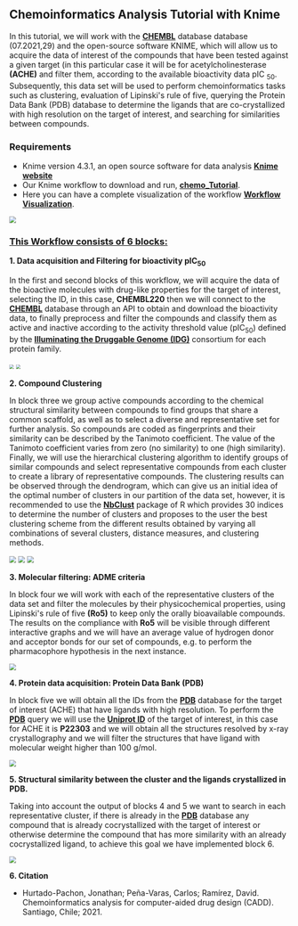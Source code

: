 ## Chemoinformatics Analysis Tutorial with Knime

In this tutorial, we will work with the <a href="https://www.ebi.ac.uk/chembl" target="_blank"><b>CHEMBL</b></a> database database (07.2021,29) and the open-source software KNIME, which will allow us to acquire the data of interest of the compounds that have been tested against a given target (in this particular case it will be for acetylcholinesterase  **(ACHE)** and filter them, according to the available bioactivity data pIC <sub>50</sub>.  Subsequently, this data set will be used to perform chemoinformatics tasks such as clustering, evaluation of Lipinski's rule of five, querying the Protein Data Bank (PDB) database to determine the ligands that are co-crystallized with high resolution on the target of interest, and searching for similarities between compounds. 

### Requirements

+ Knime version 4.3.1, an open source software for data analysis <b><a href="https://www.knime.com/" target="_blank">Knime website</a></b>
+ Our Knime workflow to download and run, <a href="https://github.com//jdhurtadop2017/Chemoinformatics-Analysis-Tutorial-with-Knime/raw/master/chemo_Tutorial.knar.knwf">**chemo_Tutorial**</a>.
+ Here you can have a complete visualization of the workflow <a href="https://tutorial-chemoinformatics-knime.netlify.app/" target="_blank">**Workflow Visualization**</a>.

<img src="./media\Workflow.png" style="zoom:75%;" />

### **<u>This Workflow consists of 6 blocks:</u>**

**1. Data acquisition  and Filtering for bioactivity pIC<sub>50</sub>**

In the first and second blocks of this workflow, we will acquire the data of the bioactive molecules with drug-like properties for the target of interest, selecting the ID, in this case, **CHEMBL220** then we will connect to the <a href="https://www.ebi.ac.uk/chembl" target="_blank"><b>CHEMBL</b></a>  database through an API to obtain and download the bioactivity data, to finally preprocess and filter the compounds and classify them as active and inactive according to the activity threshold value (pIC<sub>50</sub>) defined by the  <a href="https://druggablegenome.net/" target="_blank"><b> Illuminating the Druggable Genome (IDG)</b></a> consortium for each protein family.

<img src="./media/Figure_1.png" style="zoom:50%;" />



<img src="./media/Figure_2.png" style="zoom:50%;" />

**2.  Compound Clustering** 

In block three we group active compounds according to the chemical structural similarity between compounds to find groups that share a common scaffold, as well as to select a diverse and representative set for further analysis. So compounds are coded as fingerprints and their similarity can be described by the Tanimoto coefficient. The value of the Tanimoto coefficient varies from zero (no similarity) to one (high similarity). Finally, we will use the hierarchical clustering algorithm to identify groups of similar compounds and select representative compounds from each cluster to create a library of representative compounds. The clustering results can be observed through the dendrogram, which can give us an initial idea of the optimal number of clusters in our partition of the data set, however, it is recommended to use the <a href="https://www.rdocumentation.org/packages/NbClust/versions/3.0/topics/NbClust" target="_blank"><b>NbClust</b></a>   package of R which provides 30 indices to determine the number of clusters and proposes to the user the best clustering scheme from the different results obtained by varying all combinations of several clusters, distance measures, and clustering methods.

<img src="./media/Figure_3.png" style="zoom:75%;" />

<img src="./media/Figure_4.png" style="zoom:75%;" />

<img src="./media/Figure_5.png" style="zoom:75%;" />

**3. Molecular filtering: ADME criteria**

In block four we will work with each of the representative clusters of the data set and filter the molecules by their physicochemical properties, using Lipinski's rule of five **(Ro5)** to keep only the orally bioavailable compounds. The results on the compliance with **Ro5** will be visible through different interactive graphs and we will have an average value of hydrogen donor and acceptor bonds for our set of compounds, e.g. to perform the pharmacophore hypothesis in the next instance.

<img src="./media/Figure_6.png" style="zoom:75%;" />

**4. Protein data acquisition: Protein Data Bank (PDB)**

In block five we will obtain all the IDs from the <a href="https://www.rcsb.org/"><b>PDB</b></a> database for the target of interest (ACHE) that have ligands with high resolution. To perform the <a href="https://www.rcsb.org/"><b>PDB</b></a> query we will use the <a href="https://www.uniprot.org/uniprot/P22303"><b>Uniprot ID</b></a>  of the target of interest, in this case for ACHE it is **P22303** and we will obtain all the structures resolved by x-ray crystallography and we will filter the structures that have ligand with molecular weight higher than 100 g/mol.

<img src="./media/Figure_7.png" style="zoom:75%;" />

**5. Structural similarity between the cluster and the ligands crystallized in PDB.**

Taking into account the output of blocks 4 and 5 we want to search in each representative cluster, if there is already in the <a href="https://www.rcsb.org/"><b>PDB</b></a> database any compound that is already cocrystallized with the target of interest or otherwise determine the compound that has more similarity with an already cocrystallized ligand, to achieve this goal we have implemented block 6. 

<img src="./media/Figure_8.png" style="zoom:75%;" />

**6. Citation**

* Hurtado-Pachon, Jonathan; Peña-Varas, Carlos; Ramírez, David. Chemoinformatics analysis for computer-aided drug design (CADD). Santiago, Chile; 2021.